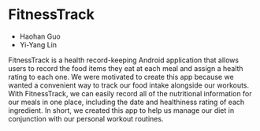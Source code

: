 # FitnessTrack

- Haohan Guo
- Yi-Yang Lin

FitnessTrack is a health record-keeping Android application that allows users to record the food items they eat at each meal and assign a health rating to each one. We were motivated to create this app because we wanted a convenient way to track our food intake alongside our workouts. With FitnessTrack, we can easily record all of the nutritional information for our meals in one place, including the date and healthiness rating of each ingredient. In short, we created this app to help us manage our diet in conjunction with our personal workout routines.
